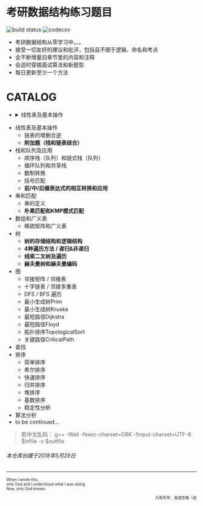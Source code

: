 <!--
@Author: XU BAI
@Date:   29/05/18
@Filename: README.md
@Last modified by:   XU BAI
@Last modified time: 25/06/18
-->

# 考研数据结构练习题目

![build status](https://travis-ci.org/travis-ci/travis-web.svg?branch=master)     ![codecov](https://codecov.io/gh/trekhleb/javascript-algorithms/branch/master/graph/badge.svg)

-   考研数据结构从零学习中。。。
-   接受一切友好的建议和批评，包括且不限于逻辑、命名和考点
-   会不断增量旧章节里的内容和注释
-   会适时穿插面试算法和新题型
-   每日更新至少一个方法

# CATALOG

- <details><summary>线性表及基本操作</summary>

  - `链表`:链表的增删合逆
  - `顺序表`:顺序表的增删合逆

</details>


-   线性表及基本操作
    -   链表的增删合逆
    -   **附加题（栈和链表综合）**
-   栈和队列及应用
    -   顺序栈（队列）和链式栈（队列）
    -   循环队列和共享栈
    -   数制转换
    -   括号匹配
    -   **前/中/后缀表达式的相互转换和应用**
-   串和匹配
    -   串的定义
    -   **朴素匹配和KMP模式匹配**
-   数组和广义表
    -   稀疏矩阵和广义表
-   树
    -   **树的存储结构和逻辑结构**
    -   **4种遍历方法 / 递归&非递归**
    -   **线索二叉树及遍历**
    -   **赫夫曼树和赫夫曼编码**
-   图
    -   邻接矩阵 / 邻接表
    -   十字链表 / 邻接多重表
    -   DFS / BFS 遍历
    -   最小生成树Prim
    -   最小生成树Kruska
    -   最短路径Dijkstra
    -   最短路径Floyd
    -   拓扑排序TopologicalSort
    -   关键路径CriticalPath
-   查找
-   排序
    -   简单排序
    -   希尔排序
    -   快速排序
    -   归并排序
    -   堆排序
    -   基数排序
    -   稳定性分析
-   算法分析
-   to be continued...

> 若中文乱码： g++ -Wall -fexec-charset=GBK -finput-charset=UTF-8 $infile -o $outfile

###### 本仓库创建于2018年5月29日

* * *

<font size=1 align="left">
When I wrote this,<br>
only God and I understood what I was doing.<br>
Now, only God knows.  
<p align="right" >凡有所学，皆成性格（逃</p>
</font>
